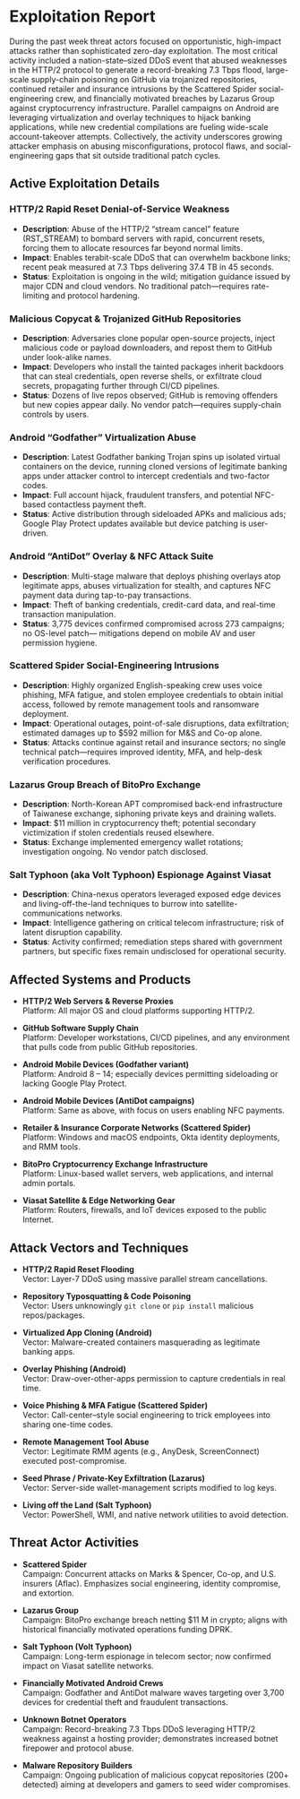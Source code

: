 # Exploitation Report

During the past week threat actors focused on opportunistic, high-impact attacks rather than sophisticated zero-day exploitation.  The most critical activity included a nation-state–sized DDoS event that abused weaknesses in the HTTP/2 protocol to generate a record-breaking 7.3 Tbps flood, large-scale supply-chain poisoning on GitHub via trojanized repositories, continued retailer and insurance intrusions by the Scattered Spider social-engineering crew, and financially motivated breaches by Lazarus Group against cryptocurrency infrastructure.  Parallel campaigns on Android are leveraging virtualization and overlay techniques to hijack banking applications, while new credential compilations are fueling wide-scale account-takeover attempts.  Collectively, the activity underscores growing attacker emphasis on abusing misconfigurations, protocol flaws, and social-engineering gaps that sit outside traditional patch cycles.

## Active Exploitation Details

### HTTP/2 Rapid Reset Denial-of-Service Weakness
- **Description**: Abuse of the HTTP/2 “stream cancel” feature (RST_STREAM) to bombard servers with rapid, concurrent resets, forcing them to allocate resources far beyond normal limits.
- **Impact**: Enables terabit-scale DDoS that can overwhelm backbone links; recent peak measured at 7.3 Tbps delivering 37.4 TB in 45 seconds.
- **Status**: Exploitation is ongoing in the wild; mitigation guidance issued by major CDN and cloud vendors.  No traditional patch—requires rate-limiting and protocol hardening.

### Malicious Copycat & Trojanized GitHub Repositories
- **Description**: Adversaries clone popular open-source projects, inject malicious code or payload downloaders, and repost them to GitHub under look-alike names.
- **Impact**: Developers who install the tainted packages inherit backdoors that can steal credentials, open reverse shells, or exfiltrate cloud secrets, propagating further through CI/CD pipelines.
- **Status**: Dozens of live repos observed; GitHub is removing offenders but new copies appear daily.  No vendor patch—requires supply-chain controls by users.

### Android “Godfather” Virtualization Abuse
- **Description**: Latest Godfather banking Trojan spins up isolated virtual containers on the device, running cloned versions of legitimate banking apps under attacker control to intercept credentials and two-factor codes.
- **Impact**: Full account hijack, fraudulent transfers, and potential NFC-based contactless payment theft.
- **Status**: Active distribution through sideloaded APKs and malicious ads; Google Play Protect updates available but device patching is user-driven.

### Android “AntiDot” Overlay & NFC Attack Suite
- **Description**: Multi-stage malware that deploys phishing overlays atop legitimate apps, abuses virtualization for stealth, and captures NFC payment data during tap-to-pay transactions.
- **Impact**: Theft of banking credentials, credit-card data, and real-time transaction manipulation.
- **Status**: 3,775 devices confirmed compromised across 273 campaigns; no OS-level patch— mitigations depend on mobile AV and user permission hygiene.

### Scattered Spider Social-Engineering Intrusions
- **Description**: Highly organized English-speaking crew uses voice phishing, MFA fatigue, and stolen employee credentials to obtain initial access, followed by remote management tools and ransomware deployment.
- **Impact**: Operational outages, point-of-sale disruptions, data exfiltration; estimated damages up to $592 million for M&S and Co-op alone.
- **Status**: Attacks continue against retail and insurance sectors; no single technical patch—requires improved identity, MFA, and help-desk verification procedures.

### Lazarus Group Breach of BitoPro Exchange
- **Description**: North-Korean APT compromised back-end infrastructure of Taiwanese exchange, siphoning private keys and draining wallets.
- **Impact**: $11 million in cryptocurrency theft; potential secondary victimization if stolen credentials reused elsewhere.
- **Status**: Exchange implemented emergency wallet rotations; investigation ongoing.  No vendor patch disclosed.

### Salt Typhoon (aka Volt Typhoon) Espionage Against Viasat
- **Description**: China-nexus operators leveraged exposed edge devices and living-off-the-land techniques to burrow into satellite-communications networks.
- **Impact**: Intelligence gathering on critical telecom infrastructure; risk of latent disruption capability.
- **Status**: Activity confirmed; remediation steps shared with government partners, but specific fixes remain undisclosed for operational security.

## Affected Systems and Products

- **HTTP/2 Web Servers & Reverse Proxies**  
  Platform: All major OS and cloud platforms supporting HTTP/2.

- **GitHub Software Supply Chain**  
  Platform: Developer workstations, CI/CD pipelines, and any environment that pulls code from public GitHub repositories.

- **Android Mobile Devices (Godfather variant)**  
  Platform: Android 8 – 14; especially devices permitting sideloading or lacking Google Play Protect.

- **Android Mobile Devices (AntiDot campaigns)**  
  Platform: Same as above, with focus on users enabling NFC payments.

- **Retailer & Insurance Corporate Networks (Scattered Spider)**  
  Platform: Windows and macOS endpoints, Okta identity deployments, and RMM tools.

- **BitoPro Cryptocurrency Exchange Infrastructure**  
  Platform: Linux-based wallet servers, web applications, and internal admin portals.

- **Viasat Satellite & Edge Networking Gear**  
  Platform: Routers, firewalls, and IoT devices exposed to the public Internet.

## Attack Vectors and Techniques

- **HTTP/2 Rapid Reset Flooding**  
  Vector: Layer-7 DDoS using massive parallel stream cancellations.

- **Repository Typosquatting & Code Poisoning**  
  Vector: Users unknowingly `git clone` or `pip install` malicious repos/packages.

- **Virtualized App Cloning (Android)**  
  Vector: Malware-created containers masquerading as legitimate banking apps.

- **Overlay Phishing (Android)**  
  Vector: Draw-over-other-apps permission to capture credentials in real time.

- **Voice Phishing & MFA Fatigue (Scattered Spider)**  
  Vector: Call-center–style social engineering to trick employees into sharing one-time codes.

- **Remote Management Tool Abuse**  
  Vector: Legitimate RMM agents (e.g., AnyDesk, ScreenConnect) executed post-compromise.

- **Seed Phrase / Private-Key Exfiltration (Lazarus)**  
  Vector: Server-side wallet-management scripts modified to log keys.

- **Living off the Land (Salt Typhoon)**  
  Vector: PowerShell, WMI, and native network utilities to avoid detection.

## Threat Actor Activities

- **Scattered Spider**  
  Campaign: Concurrent attacks on Marks & Spencer, Co-op, and U.S. insurers (Aflac).  Emphasizes social engineering, identity compromise, and extortion.

- **Lazarus Group**  
  Campaign: BitoPro exchange breach netting $11 M in crypto; aligns with historical financially motivated operations funding DPRK.

- **Salt Typhoon (Volt Typhoon)**  
  Campaign: Long-term espionage in telecom sector; now confirmed impact on Viasat satellite networks.

- **Financially Motivated Android Crews**  
  Campaign: Godfather and AntiDot malware waves targeting over 3,700 devices for credential theft and fraudulent transactions.

- **Unknown Botnet Operators**  
  Campaign: Record-breaking 7.3 Tbps DDoS leveraging HTTP/2 weakness against a hosting provider; demonstrates increased botnet firepower and protocol abuse.

- **Malware Repository Builders**  
  Campaign: Ongoing publication of malicious copycat repositories (200+ detected) aiming at developers and gamers to seed wider compromises.

